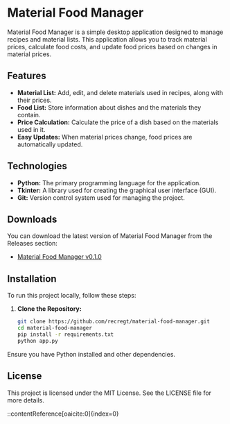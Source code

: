 # Material Food Manager

Material Food Manager is a simple desktop application designed to manage recipes and material lists. This application allows you to track material prices, calculate food costs, and update food prices based on changes in material prices.

## Features

- **Material List:** Add, edit, and delete materials used in recipes, along with their prices.
- **Food List:** Store information about dishes and the materials they contain.
- **Price Calculation:** Calculate the price of a dish based on the materials used in it.
- **Easy Updates:** When material prices change, food prices are automatically updated.

## Technologies

- **Python:** The primary programming language for the application.
- **Tkinter:** A library used for creating the graphical user interface (GUI).
- **Git:** Version control system used for managing the project.

## Downloads

You can download the latest version of Material Food Manager from the Releases section:

- [Material Food Manager v0.1.0](https://github.com/recregt/material-food-manager/releases/download/v0.1.0/food_price_calculator.exe)

## Installation

To run this project locally, follow these steps:

1. **Clone the Repository:**

   ```bash
   git clone https://github.com/recregt/material-food-manager.git
   cd material-food-manager
   pip install -r requirements.txt
   python app.py

Ensure you have Python installed and other dependencies.

## License

This project is licensed under the MIT License. See the LICENSE file for more details.

::contentReference[oaicite:0]{index=0}



